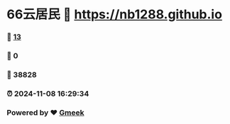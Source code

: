 # 66云居民 :link: https://nb1288.github.io 
### :page_facing_up: [13](https://nb1288.github.io/tag.html) 
### :speech_balloon: 0 
### :hibiscus: 38828 
### :alarm_clock: 2024-11-08 16:29:34 
### Powered by :heart: [Gmeek](https://github.com/Meekdai/Gmeek)
